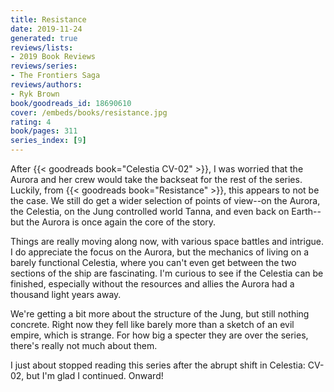 ```yaml
---
title: Resistance
date: 2019-11-24
generated: true
reviews/lists:
- 2019 Book Reviews
reviews/series:
- The Frontiers Saga
reviews/authors:
- Ryk Brown
book/goodreads_id: 18690610
cover: /embeds/books/resistance.jpg
rating: 4
book/pages: 311
series_index: [9]
---
```

After {{< goodreads book="Celestia CV-02" >}}, I was worried that the Aurora and her crew would take the backseat for the rest of the series. Luckily, from {{< goodreads book="Resistance" >}}, this appears to not be the case. We still do get a wider selection of points of view--on the Aurora, the Celestia, on the Jung controlled world Tanna, and even back on Earth--but the Aurora is once again the core of the story.  

Things are really moving along now, with various space battles and intrigue. I do appreciate the focus on the Aurora, but the mechanics of living on a barely functional Celestia, where you can't even get between the two sections of the ship are fascinating. I'm curious to see if the Celestia can be finished, especially without the resources and allies the Aurora had a thousand light years away.  

<!--more-->

We're getting a bit more about the structure of the Jung, but still nothing concrete. Right now they fell like barely more than a sketch of an evil empire, which is strange. For how big a specter they are over the series, there's really not much about them.  

I just about stopped reading this series after the abrupt shift in Celestia: CV-02, but I'm glad I continued. Onward!